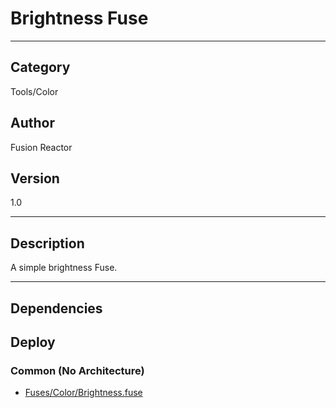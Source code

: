 # Brightness Fuse
___

## Category
Tools/Color

## Author
Fusion Reactor

## Version
1.0

___

## Description
A simple brightness Fuse.

___

## Dependencies

## Deploy

### Common (No Architecture)

<ul>
<li><a href="https://gitlab.com/WeSuckLess/Reactor/-/blob/master/Atoms/com.wesuckless.Brightness/Fuses/Color/Brightness.fuse?ref_type=heads">Fuses/Color/Brightness.fuse</a></li>
</ul>
